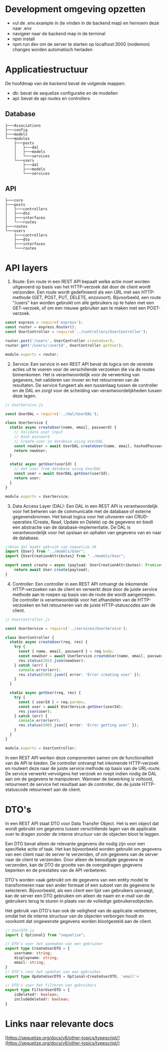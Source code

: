 # Development omgeving opzetten


- vul de .env.example in (te vinden in de backend map) en hernoem deze naar .env
- navigeer naar de backend map in de terminal
- npm install
- npm run dev om de server te starten op localhost:3000 (nodemon) changes worden automatisch herladen


# Applicatiestructuur

De hoofdmap van de backend bevat de volgende mappen:
- db: bevat de sequelize configuratie en de modellen
- api: bevat de api routes en controllers

## Database
```text
├───Associations
├───config
├───models
└───modules
    ├───posts
    │   ├───dal
    │   ├───models
    │   └───services
    └───users
        ├───dal
        ├───models
        └───services
```

## API
```text
├───core
├───posts
│   ├───controllers
│   ├───dto
│   ├───interfaces
│   └───routes
├───routes
└───users
    ├───controllers
    ├───dto
    ├───interfaces
    └───routes

```

# API layers

1. Route: Een route in een REST API bepaalt welke actie moet worden uitgevoerd op basis van het HTTP-verzoek dat door de client wordt verzonden. Een route wordt gedefinieerd als een URL met een HTTP-methode (GET, POST, PUT, DELETE, enzovoort). Bijvoorbeeld, een route "/users" kan worden gebruikt om alle gebruikers op te halen met een GET-verzoek, of om een nieuwe gebruiker aan te maken met een POST-verzoek.

```ts
const express = require('express');
const router = express.Router();
const UserController = require('../controllers/UserController');

router.post('/users', UserController.createUser);
router.get('/users/:userId', UserController.getUser);

module.exports = router;
```

2. Service: Een service in een REST API bevat de logica om de vereiste acties uit te voeren voor de verschillende verzoeken die via de routes binnenkomen. Het is verantwoordelijk voor de verwerking van gegevens, het valideren van invoer en het retourneren van de resultaten. De service fungeert als een tussenlaag tussen de controller en de DAL en zorgt voor de scheiding van verantwoordelijkheden tussen deze lagen.
```ts
// UserService.js

const UserDAL = require('../dal/UserDAL');

class UserService {
  static async createUser(name, email, password) {
    // Validate user input
    // Hash password
    // Create user in database using UserDAL
    const newUser = await UserDAL.createUser(name, email, hashedPassword);
    return newUser;
  }

  static async getUser(userId) {
    // Get user from database using UserDAL
    const user = await UserDAL.getUser(userId);
    return user;
  }
}

module.exports = UserService;
```
3. Data Access Layer (DAL): Een DAL in een REST API is verantwoordelijk voor het beheren van de communicatie met de database of externe gegevensbronnen. Het bevat logica voor het uitvoeren van CRUD-operaties (Create, Read, Update en Delete) op de gegevens en biedt een abstractie van de database-implementatie. De DAL is verantwoordelijk voor het opslaan en ophalen van gegevens van en naar de database.
```ts
//Onze dal maakt gebruik van sequelize V6
import {User} from "../models/User";
import {UserCreationAttributes} from "../models/User";

export const create = async (payload: UserCreationAttributes): Promise<User> => {
    return await User.create(payload);
}
```
4. Controller: Een controller in een REST API ontvangt de inkomende HTTP-verzoeken van de client en verwerkt deze door de juiste service methode aan te roepen op basis van de route die wordt aangeroepen. De controller is verantwoordelijk voor het afhandelen van de HTTP-verzoeken en het retourneren van de juiste HTTP-statuscodes aan de client.
```ts
// UserController.js

const UserService = require('../services/UserService');

class UserController {
  static async createUser(req, res) {
    try {
      const { name, email, password } = req.body;
      const newUser = await UserService.createUser(name, email, password);
      res.status(201).json(newUser);
    } catch (err) {
      console.error(err);
      res.status(500).json({ error: 'Error creating user' });
    }
  }

  static async getUser(req, res) {
    try {
      const { userId } = req.params;
      const user = await UserService.getUser(userId);
      res.json(user);
    } catch (err) {
      console.error(err);
      res.status(500).json({ error: 'Error getting user' });
    }
  }
}

module.exports = UserController;
```
In een REST API werken deze componenten samen om de functionaliteit van de API te bieden. De controller ontvangt het inkomende HTTP-verzoek en routeert deze naar de juiste service methode op basis van de URL-route. De service verwerkt vervolgens het verzoek en roept indien nodig de DAL aan om de gegevens te manipuleren. Wanneer de bewerking is voltooid, retourneert de service het resultaat aan de controller, die de juiste HTTP-statuscode retourneert aan de client.

# DTO's
In een REST API staat DTO voor Data Transfer Object. Het is een object dat wordt gebruikt om gegevens tussen verschillende lagen van de applicatie over te dragen zonder de interne structuur van de objecten bloot te leggen.

Een DTO bevat alleen de relevante gegevens die nodig zijn voor een specifieke actie of taak. Het kan bijvoorbeeld worden gebruikt om gegevens van een client naar de server te verzenden, of om gegevens van de server naar de client te verzenden. Door alleen de benodigde gegevens te verzenden, kan de DTO de grootte van de overgedragen gegevens beperken en de prestaties van de API verbeteren.

DTO's worden vaak gebruikt om de gegevens van een entity model te transformeren naar een ander formaat of een subset van de gegevens te selecteren. Bijvoorbeeld, als een client een lijst van gebruikers opvraagt, kan de server een DTO gebruiken om alleen de naam en e-mail van de gebruikers terug te sturen in plaats van de volledige gebruikersobjecten.

Het gebruik van DTO's kan ook de veiligheid van de applicatie verbeteren, omdat het de interne structuur van de objecten verborgen houdt en voorkomt dat ongewenste gegevens worden blootgesteld aan de client.

```ts
// UserDTO.js
import { Optional} from "sequelize";

// DTO's voor het aanmaken van een gebruiker
export type CreateUserDTO = {
    username: string;
    displayname: string;
    email: string;
}
// DTO's voor het updaten van een gebruiker
export type UpdateUserDTO = Optional<CreateUserDTO, 'email'>

// DTO's voor het filteren van gebruikers
export type FilterUserDTO = {
    isDeleted?: boolean;
    includeDeleted?: boolean;
}
```

# Links naar relevante docs
[https://sequelize.org/docs/v6/other-topics/typescript/](https://sequelize.org/docs/v6/other-topics/typescript/)
